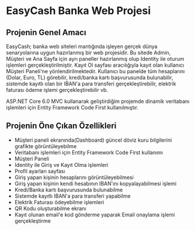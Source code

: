 # EasyCash Banka Web Projesi

## Projenin Genel Amacı

EasyCash; banka web siteleri mantığında işleyen gerçek dünya senaryolarına uygun hazırlanmış bir web projesidir. Bu sitede Admin, Müşteri ve Ana Sayfa için ayrı paneller hazırlanmış olup Identity ile oturum işlemleri gerçekleştirilmiştir. Kayıt Ol sayfası aracılığıyla kayıt olan kullanıcı Müşteri Paneli'ne yönlendirilmektedir. Kullanıcı bu panelde tüm hesaplarını (Dolar, Euro, TL) görebilir, kredi/banka kartı başvurusunda bulunabilir, sistemde kayıtlı olan bir IBAN'a para transferi gerçekleştirebilir, elektrik faturası ödeme işlemi gerçekleştirebilir vb.

ASP.NET Core 6.0 MVC kullanarak geliştirdiğim projemde dinamik veritabanı işlemleri için Entity Framework Code First kullanılmıştır.

## Projenin Öne Çıkan Özellikleri
- Müşteri paneli ekranında(Dashboard) güncel döviz kuru bilgilerini grafikte görüntüleyebilme
- Veritabanı işlemleri için Entity Framework Code First kullanımı
- Müşteri Paneli
- Identity ile Giriş ve Kayıt Olma işlemleri
- Profil ayarları sayfası
- Giriş yapan kişinin hesaplarını görüntüleyebilmesi
- Giriş yapan kişinin kendi hesabının IBAN'ını kopyalayabilmesi işlemi
- Kredi/Banka kartı başvurusunda bulunabilme
- Sistemde kayıtlı IBAN'a para transferi yapabilme
- Elektrik Faturası ödeyebilme işlemleri
- QR Kodu oluşturabilme ekranı
- Kayıt olunan email'e kod gönderme yaparak Email onaylama işlemi gerçekleştirme

